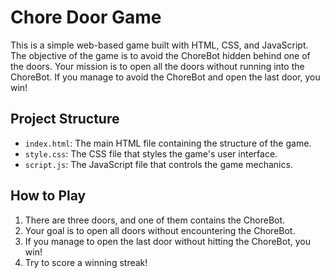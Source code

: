 # Chore Door Game

This is a simple web-based game built with HTML, CSS, and JavaScript. The objective of the game is to avoid the ChoreBot hidden behind one of the doors. Your mission is to open all the doors without running into the ChoreBot. If you manage to avoid the ChoreBot and open the last door, you win!

## Project Structure

- `index.html`: The main HTML file containing the structure of the game.
- `style.css`: The CSS file that styles the game's user interface.
- `script.js`: The JavaScript file that controls the game mechanics.

## How to Play

1. There are three doors, and one of them contains the ChoreBot.
2. Your goal is to open all doors without encountering the ChoreBot.
3. If you manage to open the last door without hitting the ChoreBot, you win!
4. Try to score a winning streak!

